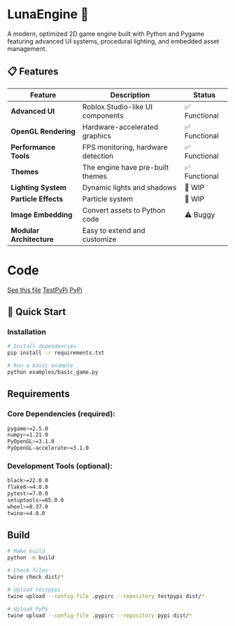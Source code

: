 # LunaEngine 🚀

A modern, optimized 2D game engine built with Python and Pygame featuring advanced UI systems, procedural lighting, and embedded asset management.

## 📋 Features

| Feature | Description | Status |
|---------|-------------|---------|
| **Advanced UI** | Roblox Studio-like UI components | ✅ Functional |
| **OpenGL Rendering** | Hardware-accelerated graphics | ✅ Functional |
| **Performance Tools** | FPS monitoring, hardware detection | ✅ Functional |
| **Themes** | The engine have pre-built themes | ✅ Functional |
| **Lighting System** | Dynamic lights and shadows | 🔄 WIP |
| **Particle Effects** | Particle system | 🔄 WIP |
| **Image Embedding** | Convert assets to Python code | ⚠️ Buggy |
| **Modular Architecture** | Easy to extend and customize | |

# Code
[See this file](./lunaengine/CODE_STATISTICS.md)
[TestPyPi](https://test.pypi.org/project/lunaengine/)
[PyPi](https://pypi.org/project/lunaengine/)

## 🚀 Quick Start

### Installation

```bash
# Install dependencies
pip install -r requirements.txt

# Run a basic example
python examples/basic_game.py
```

## Requirements

### Core Dependencies (required):

```bash
pygame>=2.5.0
numpy>=1.21.0
PyOpenGL>=3.1.0
PyOpenGL-accelerate>=3.1.0
```

### Development Tools (optional):

```bash
black>=22.0.0
flake8>=4.0.0
pytest>=7.0.0
setuptools>=65.0.0
wheel>=0.37.0
twine>=4.0.0
```

## Build
```bash
# Make build
python -m build

# Check files
twine check dist/* 

# Upload testpypi
twine upload --config-file .pypirc --repository testpypi dist/*

# Upload PyPi
twine upload --config-file .pypirc --repository pypi dist/*
```